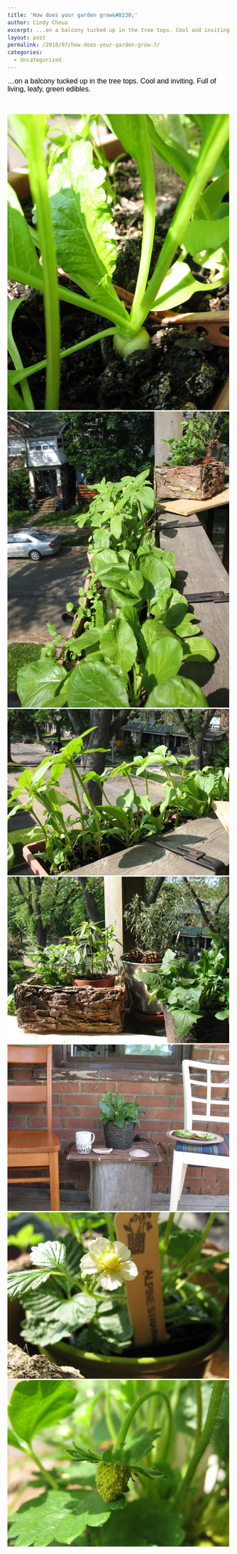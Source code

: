 ```yaml
---
title: 'How does your garden grow&#8230;'
author: Cindy Choua
excerpt: ...on a balcony tucked up in the tree tops. Cool and inviting. Full of living, leafy, green edibles.
layout: post
permalink: /2010/07/how-does-your-garden-grow-7/
categories:
  - Uncategorized
---
```

<div style="font-family:arial, helvetica, sans-serif;font-size:12pt;color:#000000;">
  <div>
    &#8230;on a balcony tucked up in the tree tops. Cool and inviting. Full of living, leafy, green edibles.
  </div>
  
  <p />
</div>

&nbsp; 

<div class='p_embed p_image_embed'>
  <a href="/wp-content/uploads/2010/07/img_3516-scaled-1000.jpg"><img alt="Img_3516" height="667" src="/wp-content/uploads/2010/07/img_3516-scaled-1000.jpg?w=225" width="500" /></a><a href="/wp-content/uploads/2010/07/img_3518-scaled-1000.jpg"><img alt="Img_3518" height="667" src="/wp-content/uploads/2010/07/img_3518-scaled-1000.jpg?w=225" width="500" /></a><a href="/wp-content/uploads/2010/07/img_3520-scaled-1000.jpg"><img alt="Img_3520" height="375" src="/wp-content/uploads/2010/07/img_3520-scaled-1000.jpg?w=300" width="500" /></a><a href="/wp-content/uploads/2010/07/img_3522-scaled-1000.jpg"><img alt="Img_3522" height="375" src="/wp-content/uploads/2010/07/img_3522-scaled-1000.jpg?w=300" width="500" /></a><a href="/wp-content/uploads/2010/07/img_3526-scaled-1000.jpg"><img alt="Img_3526" height="375" src="/wp-content/uploads/2010/07/img_3526-scaled-1000.jpg?w=300" width="500" /></a><a href="/wp-content/uploads/2010/07/img_3528-scaled-1000.jpg"><img alt="Img_3528" height="375" src="/wp-content/uploads/2010/07/img_3528-scaled-1000.jpg?w=300" width="500" /></a><a href="/wp-content/uploads/2010/07/img_3534-scaled-1000.jpg"><img alt="Img_3534" height="375" src="/wp-content/uploads/2010/07/img_3534-scaled-1000.jpg?w=300" width="500" /></a>
</div>